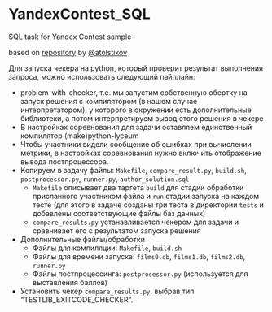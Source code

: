 # YandexContest_SQL
SQL task for Yandex Contest sample

based on [repository](https://github.com/atolstikov/yacontest-cheatsheet/tree/master/db-sqlite) by [@atolstikov](https://t.me/atolstikov)

Для запуска чекера на python, который проверит результат выполнения запроса, можно использовать следующий пайплайн:
* problem-with-checker, т.е. мы запустим собственную обертку на запуск решения с компилятором (в нашем случае
  интерпретатором), у которого в окружении есть дополнительные библиотеки, а потом интерпретируем вывод этого решения в
  чекере
* В настройках соревнования для задачи оставляем единственный компилятор (make)python-lyceum
* Чтобы участники видели сообщение об ошибках при вычислении метрики, в настройках соревнования нужно включить
  отображение вывода постпроцессора.
* Копируем в задачу файлы: `Makefile`, `compare_result.py`, `build.sh`, `postprocessor.py`, `runner.py`, `author_solution.sql`
  * `Makefile` описывает два таргета `build` для стадии обработки присланного участником файла и `run` стадии запуска на каждом тесте (для этого в задаче созданы три теста в директории `tests` и добавлены
    соответствующие файлы баз данных)
  * `compare_results.py` устанавливается чекером
    для задачи и сравнивает его с результатом запуска решения
* Дополнительные файлы/обработки
  * Файлы для компиляции: `Makefile`, `build.sh`
  * Файлы для времени запуска: `films0.db`, `films1.db`, `films2.db`, `runner.py`
  * Файлы постпроцессинга: `postprocessor.py` (используется для выставления баллов)
* Установить чекер `compare_results.py`, выбрав тип "TESTLIB_EXITCODE_CHECKER".
